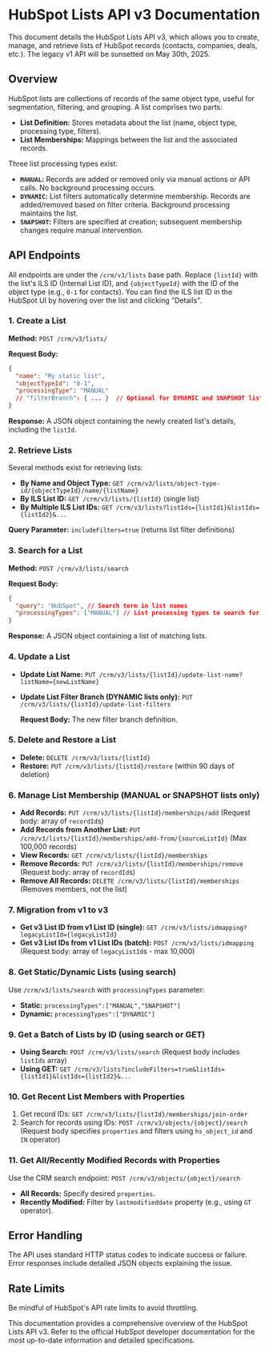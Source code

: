 # HubSpot Lists API v3 Documentation

This document details the HubSpot Lists API v3, which allows you to create, manage, and retrieve lists of HubSpot records (contacts, companies, deals, etc.).  The legacy v1 API will be sunsetted on May 30th, 2025.

## Overview

HubSpot lists are collections of records of the same object type, useful for segmentation, filtering, and grouping.  A list comprises two parts:

* **List Definition:** Stores metadata about the list (name, object type, processing type, filters).
* **List Memberships:** Mappings between the list and the associated records.

Three list processing types exist:

* **`MANUAL`:** Records are added or removed only via manual actions or API calls.  No background processing occurs.
* **`DYNAMIC`:**  List filters automatically determine membership.  Records are added/removed based on filter criteria. Background processing maintains the list.
* **`SNAPSHOT`:** Filters are specified at creation; subsequent membership changes require manual intervention.

## API Endpoints

All endpoints are under the `/crm/v3/lists` base path.  Replace `{listId}` with the list's ILS ID (Internal List ID), and `{objectTypeId}` with the ID of the object type (e.g., `0-1` for contacts).  You can find the ILS list ID in the HubSpot UI by hovering over the list and clicking "Details".


### 1. Create a List

**Method:** `POST /crm/v3/lists/`

**Request Body:**

```json
{
  "name": "My static list",
  "objectTypeId": "0-1",
  "processingType": "MANUAL" 
  // "filterBranch": { ... }  // Optional for DYNAMIC and SNAPSHOT lists
}
```

**Response:**  A JSON object containing the newly created list's details, including the `listId`.

### 2. Retrieve Lists

Several methods exist for retrieving lists:

* **By Name and Object Type:** `GET /crm/v3/lists/object-type-id/{objectTypeId}/name/{listName}`
* **By ILS List ID:** `GET /crm/v3/lists/{listId}` (single list)
* **By Multiple ILS List IDs:** `GET /crm/v3/lists?listIds={listId1}&listIds={listId2}&...`

**Query Parameter:** `includeFilters=true` (returns list filter definitions)


### 3. Search for a List

**Method:** `POST /crm/v3/lists/search`

**Request Body:**

```json
{
  "query": "HubSpot", // Search term in list names
  "processingTypes": ["MANUAL"] // List processing types to search for
}
```

**Response:** A JSON object containing a list of matching lists.

### 4. Update a List

* **Update List Name:** `PUT /crm/v3/lists/{listId}/update-list-name?listName={newListName}`

* **Update List Filter Branch (DYNAMIC lists only):** `PUT /crm/v3/lists/{listId}/update-list-filters`

   **Request Body:**  The new filter branch definition.

### 5. Delete and Restore a List

* **Delete:** `DELETE /crm/v3/lists/{listId}`
* **Restore:** `PUT /crm/v3/lists/{listId}/restore` (within 90 days of deletion)

### 6. Manage List Membership (MANUAL or SNAPSHOT lists only)

* **Add Records:** `PUT /crm/v3/lists/{listId}/memberships/add` (Request body: array of `recordId`s)
* **Add Records from Another List:** `PUT /crm/v3/lists/{listId}/memberships/add-from/{sourceListId}` (Max 100,000 records)
* **View Records:** `GET /crm/v3/lists/{listId}/memberships`
* **Remove Records:** `PUT /crm/v3/lists/{listId}/memberships/remove` (Request body: array of `recordId`s)
* **Remove All Records:** `DELETE /crm/v3/lists/{listId}/memberships` (Removes members, not the list)


### 7. Migration from v1 to v3

* **Get v3 List ID from v1 List ID (single):** `GET /crm/v3/lists/idmapping?legacyListId={legacyListId}`
* **Get v3 List IDs from v1 List IDs (batch):** `POST /crm/v3/lists/idmapping` (Request body: array of `legacyListId`s - max 10,000)


### 8. Get Static/Dynamic Lists (using search)

Use `/crm/v3/lists/search` with `processingTypes` parameter:

* **Static:** `processingTypes":["MANUAL","SNAPSHOT"]`
* **Dynamic:** `processingTypes":["DYNAMIC"]`


### 9. Get a Batch of Lists by ID (using search or GET)

* **Using Search:** `POST /crm/v3/lists/search`  (Request body includes `listIds` array)
* **Using GET:** `GET /crm/v3/lists?includeFilters=true&listIds={listId1}&listIds={listId2}&...`

### 10. Get Recent List Members with Properties

1. Get record IDs: `GET /crm/v3/lists/{listId}/memberships/join-order`
2. Search for records using IDs: `POST /crm/v3/objects/{object}/search` (Request body specifies `properties` and filters using `hs_object_id` and `IN` operator)

### 11. Get All/Recently Modified Records with Properties

Use the CRM search endpoint: `POST /crm/v3/objects/{object}/search`

* **All Records:** Specify desired `properties`.
* **Recently Modified:** Filter by `lastmodifieddate` property (e.g., using `GT` operator).



## Error Handling

The API uses standard HTTP status codes to indicate success or failure.  Error responses include detailed JSON objects explaining the issue.


## Rate Limits

Be mindful of HubSpot's API rate limits to avoid throttling.


This documentation provides a comprehensive overview of the HubSpot Lists API v3.  Refer to the official HubSpot developer documentation for the most up-to-date information and detailed specifications.
